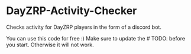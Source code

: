 # DayZRP-Activity-Checker
Checks activity for DayZRP players in the form of a discord bot.

You can use this code for free :)
Make sure to update the # TODO: before you start. Otherwise it will not work.
